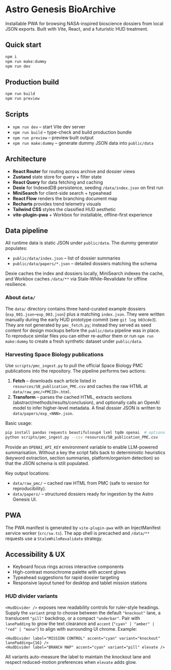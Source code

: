 # Astro Genesis BioArchive

Installable PWA for browsing NASA-inspired bioscience dossiers from local JSON exports. Built with Vite, React, and a futuristic HUD treatment.

## Quick start

```bash
npm i
npm run make:dummy
npm run dev
```

## Production build

```bash
npm run build
npm run preview
```

## Scripts

- `npm run dev` – start Vite dev server
- `npm run build` – type-check and build production bundle
- `npm run preview` – preview built output
- `npm run make:dummy` – generate dummy JSON data into `public/data`

## Architecture

- **React Router** for routing across archive and dossier views
- **Zustand** state store for query + filter state
- **React Query** for data fetching and caching
- **Dexie** for IndexedDB persistence, seeding `/data/index.json` on first run
- **MiniSearch** for client-side search + typeahead
- **React Flow** renders the branching document map
- **Recharts** provides trend telemetry visuals
- **Tailwind CSS** styles the classified HUD aesthetic
- **vite-plugin-pwa** + Workbox for installable, offline-first experience

## Data pipeline

All runtime data is static JSON under `public/data`. The dummy generator populates:

- `public/data/index.json` – list of dossier summaries
- `public/data/papers/*.json` – detailed dossiers matching the schema

Dexie caches the index and dossiers locally, MiniSearch indexes the cache, and Workbox caches `/data/**` via Stale-While-Revalidate for offline resilience.

### About `data/`

The `data/` directory contains three hand-curated example dossiers (`exp_001.json`–`exp_003.json`) plus a matching `index.json`. They were written manually during the early HUD prototype commit (see `git log b03cde3`). They are not generated by `pmc_fetch.py`; instead they served as seed content for design mockups before the `public/data` pipeline was in place. To reproduce similar files you can either re-author them or run `npm run make:dummy` to create a fresh synthetic dataset under `public/data`.

### Harvesting Space Biology publications

Use `scripts/pmc_ingest.py` to pull the official Space Biology PMC publications into the repository. The pipeline performs two actions:

1. **Fetch** – downloads each article listed in `resources/SB_publication_PMC.csv` and caches the raw HTML at `data/raw_pmc/<PMCID>.html`.
2. **Transform** – parses the cached HTML, extracts sections (abstract/methods/results/conclusion), and optionally calls an OpenAI model to infer higher-level metadata. A final dossier JSON is written to `data/papers/exp_<NNN>.json`.

Basic usage:

```bash
pip install pandas requests beautifulsoup4 lxml tqdm openai  # optional: openai
python scripts/pmc_ingest.py --csv resources/SB_publication_PMC.csv
```

Provide an `OPENAI_API_KEY` environment variable to enable LLM-powered summarisation. Without a key the script falls back to deterministic heuristics (keyword extraction, section summaries, platform/organism detection) so that the JSON schema is still populated.

Key output locations:

- `data/raw_pmc/` – cached raw HTML from PMC (safe to version for reproducibility).
- `data/papers/` – structured dossiers ready for ingestion by the Astro Genesis UI.

## PWA

The PWA manifest is generated by `vite-plugin-pwa` with an InjectManifest service worker (`src/sw.ts`). The app shell is precached and `/data/**` requests use a `StaleWhileRevalidate` strategy.

## Accessibility & UX

- Keyboard focus rings across interactive components
- High-contrast monochrome palette with accent glows
- Typeahead suggestions for rapid dossier targeting
- Responsive layout tuned for desktop and tablet mission stations

### HUD divider variants

`<HudDivider />` exposes new readability controls for ruler-style headings. Supply the `variant` prop to choose between the
default `"knockout"` lane, a translucent `"pill"` backdrop, or a compact `"underbar"`. Pair with `lanePadding` to grow the text
clearance and `accent` (`"cyan" | "amber" | "red" | "mono"`) to align with surrounding UI chrome. Example:

```tsx
<HudDivider label="MISSION CONTROL" accent="cyan" variant="knockout" lanePadding={16} />
<HudDivider label="BRANCH MAP" accent="cyan" variant="pill" elevate />
```

All variants auto-measure the label to maintain the knockout lane and respect reduced-motion preferences when `elevate` adds
glow.
